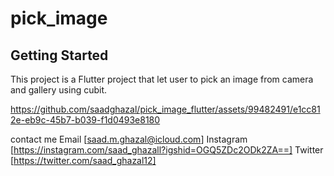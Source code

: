 # pick_image

## Getting Started

This project is a Flutter project that let user to pick an image from camera and
gallery using cubit.



https://github.com/saadghazal/pick_image_flutter/assets/99482491/e1cc812e-eb9c-45b7-b039-f1d0493e8180



contact me
Email [saad.m.ghazal@icloud.com]
Instagram [https://instagram.com/saad_ghazall?igshid=OGQ5ZDc2ODk2ZA==]
Twitter [https://twitter.com/saad_ghazal12]


